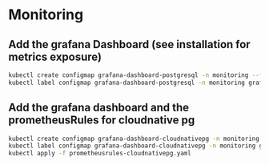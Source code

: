 # Monitoring

## Add the grafana Dashboard (see installation for metrics exposure)

```bash
kubectl create configmap grafana-dashboard-postgresql -n monitoring --from-file=grafana-postgresql.json
kubectl label configmap grafana-dashboard-postgresql -n monitoring grafana_dashboard="1"
```

## Add the grafana dashboard and the prometheusRules for cloudnative pg

```bash
kubectl create configmap grafana-dashboard-cloudnativepg -n monitoring --from-file=grafana-cloudnativepg.json
kubectl label configmap grafana-dashboard-cloudnativepg -n monitoring grafana_dashboard="1"
kubectl apply -f prometheusrules-cloudnativepg.yaml
```
